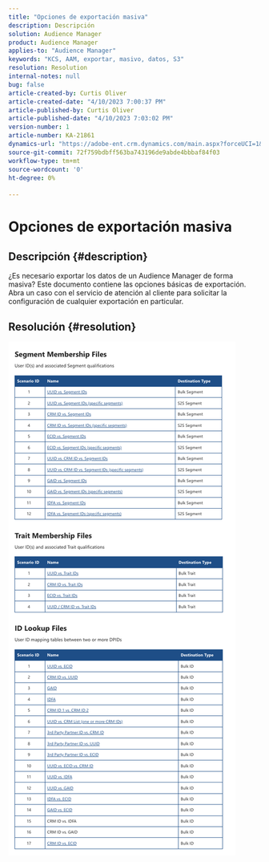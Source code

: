 ```yaml
---
title: "Opciones de exportación masiva"
description: Descripción
solution: Audience Manager
product: Audience Manager
applies-to: "Audience Manager"
keywords: "KCS, AAM, exportar, masivo, datos, S3"
resolution: Resolution
internal-notes: null
bug: false
article-created-by: Curtis Oliver
article-created-date: "4/10/2023 7:00:37 PM"
article-published-by: Curtis Oliver
article-published-date: "4/10/2023 7:03:02 PM"
version-number: 1
article-number: KA-21861
dynamics-url: "https://adobe-ent.crm.dynamics.com/main.aspx?forceUCI=1&pagetype=entityrecord&etn=knowledgearticle&id=f0d1f5f7-d1d7-ed11-a7c7-6045bd006268"
source-git-commit: 72f759bdbff563ba743196de9abde4bbbaf84f03
workflow-type: tm+mt
source-wordcount: '0'
ht-degree: 0%

---
```


# Opciones de exportación masiva

## Descripción {#description}

¿Es necesario exportar los datos de un Audience Manager de forma masiva? Este documento contiene las opciones básicas de exportación. Abra un caso con el servicio de atención al cliente para solicitar la configuración de cualquier exportación en particular.

## Resolución {#resolution}


![](assets/2c0f443a-d2d7-ed11-a7c7-6045bd006268.png)
